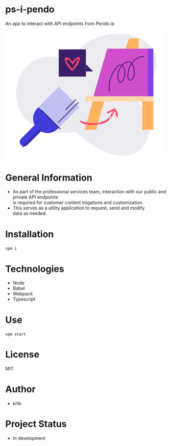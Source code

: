 # ps-i-pendo
An app to interact with API endpoints from Pendo.io

![alt text](./assets/pendo2022.png "Title")

# General Information
* As part of the professional services team, interaction
with our public and private API endpoints <br> is required for
customer content migations and customization.
* This serves as a utility application to request, send and modify <br>
data as needed.

# Installation
`npm i`

# Technologies
* Node
* Babel
* Webpack
* Typescript

# Use
`npm start`

# License
MIT

# Author
* krtb

# Project Status
* In development


